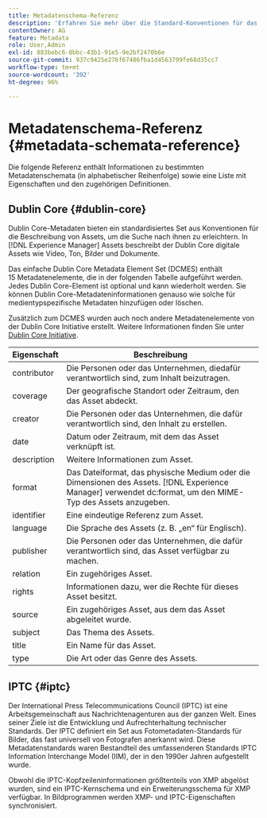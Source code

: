 ```yaml
---
title: Metadatenschema-Referenz
description: 'Erfahren Sie mehr über die Standard-Konventionen für das Beschreiben von Asset-Metadaten, darunter Dublin Core, IPTC und weitere Metadatenschemen. '
contentOwner: AG
feature: Metadata
role: User,Admin
exl-id: 883bebc6-8bbc-43b1-91e5-9e2bf2470b6e
source-git-commit: 937c9425e276f67486fba1d4563799fe68d35cc7
workflow-type: tm+mt
source-wordcount: '392'
ht-degree: 96%

---
```


# Metadatenschema-Referenz {#metadata-schemata-reference}

Die folgende Referenz enthält Informationen zu bestimmten Metadatenschemata (in alphabetischer Reihenfolge) sowie eine Liste mit Eigenschaften und den zugehörigen Definitionen.

## Dublin Core {#dublin-core}

Dublin Core-Metadaten bieten ein standardisiertes Set aus Konventionen für die Beschreibung von Assets, um die Suche nach ihnen zu erleichtern. In [!DNL Experience Manager] Assets beschreibt der Dublin Core digitale Assets wie Video, Ton, Bilder und Dokumente.

Das einfache Dublin Core Metadata Element Set (DCMES) enthält 15 Metadatenelemente, die in der folgenden Tabelle aufgeführt werden. Jedes Dublin Core-Element ist optional und kann wiederholt werden. Sie können Dublin Core-Metadateninformationen genauso wie solche für medientypspezifische Metadaten hinzufügen oder löschen.

Zusätzlich zum DCMES wurden auch noch andere Metadatenelemente von der Dublin Core Initiative erstellt. Weitere Informationen finden Sie unter [Dublin Core Initiative](https://dublincore.org/).

| Eigenschaft | Beschreibung |
|---|---|
| contributor | Die Personen oder das Unternehmen, diedafür verantwortlich sind, zum Inhalt beizutragen. |
| coverage | Der geografische Standort oder Zeitraum, den das Asset abdeckt. |
| creator | Die Personen oder das Unternehmen, die dafür verantwortlich sind, den Inhalt zu erstellen. |
| date | Datum oder Zeitraum, mit dem das Asset verknüpft ist. |
| description | Weitere Informationen zum Asset. |
| format | Das Dateiformat, das physische Medium oder die Dimensionen des Assets. [!DNL Experience Manager] verwendet dc:format, um den MIME-Typ des Assets anzugeben. |
| identifier | Eine eindeutige Referenz zum Asset. |
| language | Die Sprache des Assets (z. B. „en“ für Englisch). |
| publisher | Die Personen oder das Unternehmen, die dafür verantwortlich sind, das Asset verfügbar zu machen. |
| relation | Ein zugehöriges Asset. |
| rights | Informationen dazu, wer die Rechte für dieses Asset besitzt. |
| source | Ein zugehöriges Asset, aus dem das Asset abgeleitet wurde. |
| subject | Das Thema des Assets. |
| title | Ein Name für das Asset. |
| type | Die Art oder das Genre des Assets. |

## IPTC {#iptc}

Der International Press Telecommunications Council (IPTC) ist eine Arbeitsgemeinschaft aus Nachrichtenagenturen aus der ganzen Welt. Eines seiner Ziele ist die Entwicklung und Aufrechterhaltung technischer Standards. Der IPTC definiert ein Set aus Fotometadaten-Standards für Bilder, das fast universell von Fotografen anerkannt wird. Diese Metadatenstandards waren Bestandteil des umfassenderen Standards IPTC Information Interchange Model (IIM), der in den 1990er Jahren aufgestellt wurde.

Obwohl die IPTC-Kopfzeileninformationen größtenteils von XMP abgelöst wurden, sind ein IPTC-Kernschema und ein Erweiterungsschema für XMP verfügbar. In Bildprogrammen werden XMP- und IPTC-Eigenschaften synchronisiert.
